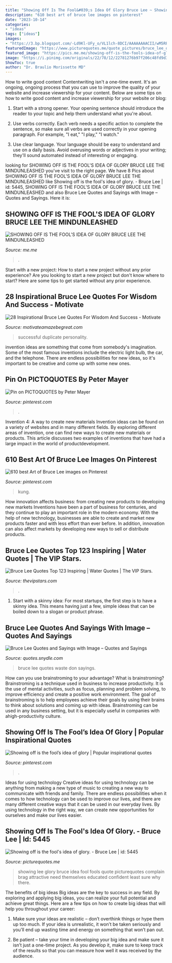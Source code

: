 ```yaml
---
title: "Showing Off Is The Fool&#039;s Idea Of Glory Bruce Lee ~ Showing Off Is The Fool&#039;s Idea Of Glory."
description: "610 best art of bruce lee images on pinterest"
date: "2023-10-14"
categories:
- "ideas"
tags: ["ideas"]
images:
- "https://3.bp.blogspot.com/-Ld9Kl-UFy_o/VL1lch-8DCI/AAAAAAAACII/wM5RPFfoJM0/s1600/“Always%2Bbe%2Byourself%2C%2Bexpress%2Byourself%2C%2Bhave%2Bfaith%2Bin%2Byourself%2C%2Bdo%2Bnot%2Bgo%2Bout%2Band%2Blook%2Bfor%2Ba%2Bsuccessful%2Bpersonality%2Band%2Bduplicate%2Bit.”%2B–%2BBruce%2BLee.JPG"
featuredImage: "https://www.picturequotes.me/quote_pictures/bruce_lee_quote_showing_off_is_the_fool_s_idea_of_glory_5445.jpg"
featured_image: "https://pics.me.me/showing-off-is-the-fools-idea-of-glory-bruce-lee-23786826.png"
image: "https://i.pinimg.com/originals/22/78/12/22781276b97f206c48fd9d3b5ce4f4a6.jpg"
ShowToc: true
author: "Dr. Braulio Morissette MD"
---
```



How to write good content
Contentwriting isn't a one-time event. It's an ongoing, ongoing process that you can use to improve the quality of your website and increase viewership for your content. Below are some tips on how to write good content and increase viewership for your website or blog: 
1) Start with a strong opener. Your opening sentence should introduce the reader to your topic and help them understand what you're about. 

2) Use verbs correctly. Each verb needs a specific action to complete the sentence, so make sure all verbs are used correctly in your opening paragraph. For example, "I eat," "I play," "I watch." 

3) Use clear language. Your language should be easy to understand and use on a daily basis. Avoid overusing words or adjectives in your writing; they'll sound automated instead of interesting or engaging.

	

		
looking for SHOWING OFF IS THE FOOL&#039;S IDEA OF GLORY BRUCE LEE THE MINDUNLEASHED you've visit to the right page. We have 8 Pics about SHOWING OFF IS THE FOOL&#039;S IDEA OF GLORY BRUCE LEE THE MINDUNLEASHED like Showing off is the fool&#039;s idea of glory. - Bruce Lee | id: 5445, SHOWING OFF IS THE FOOL&#039;S IDEA OF GLORY BRUCE LEE THE MINDUNLEASHED and also Bruce Lee Quotes and Sayings with Image – Quotes and Sayings. Here it is:
		
    
## SHOWING OFF IS THE FOOL&#039;S IDEA OF GLORY BRUCE LEE THE MINDUNLEASHED

<img loading=lazy src="https://pics.me.me/showing-off-is-the-fools-idea-of-glory-bruce-lee-23786826.png" onerror="this.onerror=null;this.src='https://tse4.mm.bing.net/th?id=OIP.22d71Y3Up1XWE_4oHfPeXgHaHu&amp;pid=15.1';" alt="SHOWING OFF IS THE FOOL&#039;S IDEA OF GLORY BRUCE LEE THE MINDUNLEASHED">

_Source: me.me_

>. 

	

Start with a new project: How to start a new project without any prior experience?
Are you looking to start a new project but don't know where to start? Here are some tips to get started without any prior experience.

    
## 28 Inspirational Bruce Lee Quotes For Wisdom And Success - Motivate

<img loading=lazy src="https://3.bp.blogspot.com/-Ld9Kl-UFy_o/VL1lch-8DCI/AAAAAAAACII/wM5RPFfoJM0/s1600/“Always%2Bbe%2Byourself%2C%2Bexpress%2Byourself%2C%2Bhave%2Bfaith%2Bin%2Byourself%2C%2Bdo%2Bnot%2Bgo%2Bout%2Band%2Blook%2Bfor%2Ba%2Bsuccessful%2Bpersonality%2Band%2Bduplicate%2Bit.”%2B–%2BBruce%2BLee.JPG" onerror="this.onerror=null;this.src='https://tse4.mm.bing.net/th?id=OIP.w09YfwFU7Us82jpXBTmfbgHaEK&amp;pid=15.1';" alt="28 Inspirational Bruce Lee Quotes For Wisdom And Success - Motivate">

_Source: motivateamazebegreat.com_

>successful duplicate personality. 

	

invention ideas are something that come from somebody's imagination. Some of the most famous inventions include the electric light bulb, the car, and the telephone. There are endless possibilities for new ideas, so it's important to be creative and come up with some new ones.

    
## Pin On PICTOQUOTES By Peter Mayer

<img loading=lazy src="https://i.pinimg.com/originals/22/78/12/22781276b97f206c48fd9d3b5ce4f4a6.jpg" onerror="this.onerror=null;this.src='https://tse1.mm.bing.net/th?id=OIP.XrGBhDCTgZsJy5RQIqHcVQHaKl&amp;pid=15.1';" alt="Pin on PICTOQUOTES by Peter Mayer">

_Source: pinterest.com_

>. 

	

Invention 4: A way to create new materials
Invention ideas can be found on a variety of websites and in many different fields. By exploring different areas of invention, one can find new ways to create new materials or products. This article discusses two examples of inventions that have had a large impact in the world of productdevelopment.

    
## 610 Best Art Of Bruce Lee Images On Pinterest

<img loading=lazy src="https://s-media-cache-ak0.pinimg.com/736x/7c/e1/f6/7ce1f6617f846cd3d5d3125b5befab43--armas-ninja-bruce-lee.jpg" onerror="this.onerror=null;this.src='https://tse2.mm.bing.net/th?id=OIP.32ktm9-pWYcK8Sr6nxuaZQEpDR&amp;pid=15.1';" alt="610 best Art of Bruce Lee images on Pinterest">

_Source: pinterest.com_

>kung. 

	

How innovation affects business: from creating new products to developing new markets
Inventions have been a part of business for centuries, and they continue to play an important role in the modern economy. With the help of new technology, businesses are able to create and market new products faster and with less effort than ever before. In addition, innovation can also affect markets by developing new ways to sell or distribute products.

    
## Bruce Lee Quotes Top 123 Inspiring | Water Quotes | The VIP Stars.

<img loading=lazy src="https://thevipstars.com/wp-content/uploads/2020/04/bruce-lee-quotes-13-640x356.png" onerror="this.onerror=null;this.src='https://tse3.mm.bing.net/th?id=OIP.CH79qFGkXDvSs6wStuTnmAHaEH&amp;pid=15.1';" alt="Bruce Lee Quotes Top 123 Inspiring | Water Quotes | The VIP Stars.">

_Source: thevipstars.com_

>. 

	

1. Start with a skinny idea: For most startups, the first step is to have a skinny idea. This means having just a few, simple ideas that can be boiled down to a slogan or product phrase.

    
## Bruce Lee Quotes And Sayings With Image – Quotes And Sayings

<img loading=lazy src="https://quotes.snydle.com/files/2014/08/picture-bruce-lee-life-quotes.jpg" onerror="this.onerror=null;this.src='https://tse4.mm.bing.net/th?id=OIP.VeR_Y2HOWQZshpxACqaLYQHaF0&amp;pid=15.1';" alt="Bruce Lee Quotes and Sayings with Image – Quotes and Sayings">

_Source: quotes.snydle.com_

>bruce lee quotes waste don sayings. 

	

How can you use brainstroming to your advantage?
What is brainstroming? Brainstroming is a technique used in business to increase productivity. It is the use of mental activities, such as focus, planning and problem solving, to improve efficiency and create a positive work environment. The goal of brainstroming is to help employees achieve their goals by using their brains to think about solutions and coming up with ideas. Brainstroming can be used in any business setting, but it is especially useful in companies with ahigh-productivity culture.

    
## Showing Off Is The Fool’s Idea Of Glory | Popular Inspirational Quotes

<img loading=lazy src="https://i.pinimg.com/originals/d8/59/04/d85904bc9005f9608ba09baa0b53b573.jpg" onerror="this.onerror=null;this.src='https://tse4.mm.bing.net/th?id=OIP.ylJiSFK8NwqcHdvDwGZuqgHaHa&amp;pid=15.1';" alt="Showing off is the fool’s idea of glory | Popular inspirational quotes">

_Source: pinterest.com_

>. 

	

Ideas for using technology
Creative ideas for using technology can be anything from making a new type of music to creating a new way to communicate with friends and family. There are endless possibilities when it comes to how technology can be used to improve our lives, and there are many different creative ways that it can be used in our everyday lives. By using technology in the right way, we can create new opportunities for ourselves and make our lives easier.

    
## Showing Off Is The Fool&#039;s Idea Of Glory. - Bruce Lee | Id: 5445

<img loading=lazy src="https://www.picturequotes.me/quote_pictures/bruce_lee_quote_showing_off_is_the_fool_s_idea_of_glory_5445.jpg" onerror="this.onerror=null;this.src='https://tse4.mm.bing.net/th?id=OIP._p_Ds6ps0_f0YDiKhgXNkwHaEK&amp;pid=15.1';" alt="Showing off is the fool&#039;s idea of glory. - Bruce Lee | id: 5445">

_Source: picturequotes.me_

>showing lee glory bruce idea fool fools quote picturequotes complain brag attractive need themselves educated confident least sure why there. 

	

The benefits of big ideas
Big ideas are the key to success in any field. By exploring and applying big ideas, you can realize your full potential and achieve great things. Here are a few tips on how to create big ideas that will help you throughout your career:
1. Make sure your ideas are realistic – don’t overthink things or hype them up too much. If your idea is unrealistic, it won’t be taken seriously and you’ll end up wasting time and energy on something that won’t pan out.

2. Be patient – take your time in developing your big idea and make sure it isn’t just a one-time project. As you develop it, make sure to keep track of the results so that you can measure how well it was received by the audience.


